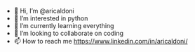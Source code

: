 - 👋 Hi, I’m @aricaldoni
- 👀 I’m interested in python
- 🌱 I’m currently learning everything
- 💞️ I’m looking to collaborate on coding
- 📫 How to reach me https://www.linkedin.com/in/aricaldoni/

<!---
aricaldoni/aricaldoni is a ✨ special ✨ repository because its `README.md` (this file) appears on your GitHub profile.
You can click the Preview link to take a look at your changes.
--->
